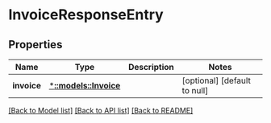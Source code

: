# InvoiceResponseEntry

## Properties
| Name        | Type                                 | Description | Notes                        |
| ----------- | ------------------------------------ | ----------- | ---------------------------- |
| **invoice** | [***::models::Invoice**](Invoice.md) |             | [optional] [default to null] |

[[Back to Model list]](../README.md#documentation-for-models) [[Back to API list]](../README.md#documentation-for-api-endpoints) [[Back to README]](../README.md)
